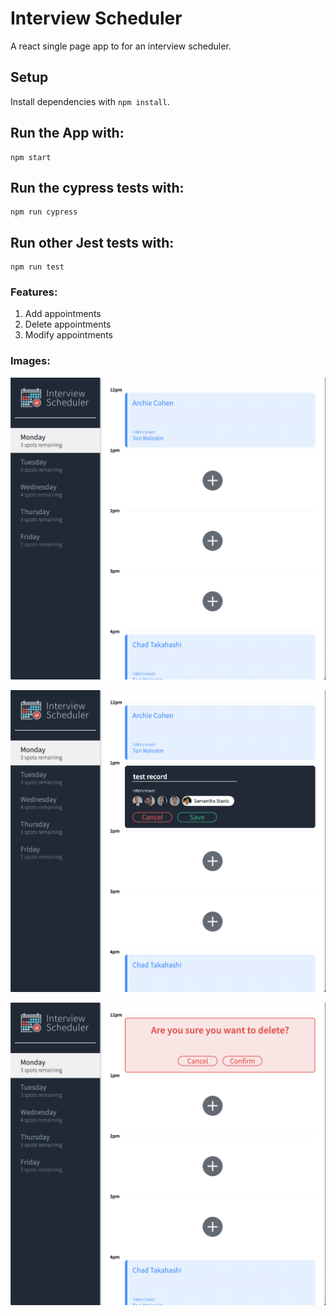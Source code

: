 # Interview Scheduler

A react single page app to for an interview scheduler.

## Setup

Install dependencies with `npm install`.

## Run the App with:

```
npm start
```

## Run the cypress tests with:

```
npm run cypress
```

## Run other Jest tests with:
```
npm run test
``` 

### Features:
1. Add appointments
2. Delete appointments
3. Modify appointments

### Images:
![default state of app](https://github.com/BryceHaley/scheduler/blob/master/public/readme_images/default.png?raw=true)

![adding an appointment](https://github.com/BryceHaley/scheduler/blob/master/public/readme_images/create.png?raw=true)

![deleting an appointment](https://github.com/BryceHaley/scheduler/blob/master/public/readme_images/delete.png?raw=true)
